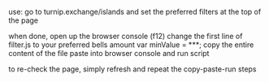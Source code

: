 use:
go to turnip.exchange/islands
and set the preferred filters at the top of the page

when done, open up the browser console (f12)
change the first line of filter.js to your preferred bells amount
var minValue = ***;
copy the entire content of the file 
paste into browser console
and run script

to re-check the page, simply refresh and repeat the copy-paste-run steps